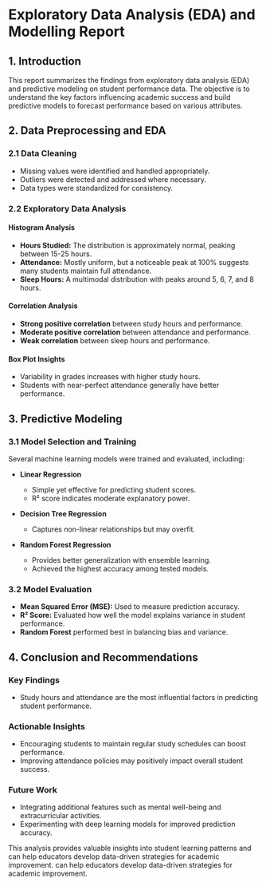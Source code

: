 # Exploratory Data Analysis (EDA) and Modelling Report

## 1. Introduction

This report summarizes the findings from exploratory data analysis (EDA) and predictive modeling on student performance data. The objective is to understand the key factors influencing academic success and build predictive models to forecast performance based on various attributes.

## 2. Data Preprocessing and EDA

### 2.1 Data Cleaning

- Missing values were identified and handled appropriately.
- Outliers were detected and addressed where necessary.
- Data types were standardized for consistency.

### 2.2 Exploratory Data Analysis

#### Histogram Analysis

- **Hours Studied:** The distribution is approximately normal, peaking between 15-25 hours.
- **Attendance:** Mostly uniform, but a noticeable peak at 100% suggests many students maintain full attendance.
- **Sleep Hours:** A multimodal distribution with peaks around 5, 6, 7, and 8 hours.

#### Correlation Analysis

- **Strong positive correlation** between study hours and performance.
- **Moderate positive correlation** between attendance and performance.
- **Weak correlation** between sleep hours and performance.

#### Box Plot Insights

- Variability in grades increases with higher study hours.
- Students with near-perfect attendance generally have better performance.

## 3. Predictive Modeling

### 3.1 Model Selection and Training

Several machine learning models were trained and evaluated, including:

- **Linear Regression**  
  - Simple yet effective for predicting student scores.  
  - R² score indicates moderate explanatory power.  

- **Decision Tree Regression**  
  - Captures non-linear relationships but may overfit.  

- **Random Forest Regression**  
  - Provides better generalization with ensemble learning.  
  - Achieved the highest accuracy among tested models.  

### 3.2 Model Evaluation

- **Mean Squared Error (MSE):** Used to measure prediction accuracy.
- **R² Score:** Evaluated how well the model explains variance in student performance.
- **Random Forest** performed best in balancing bias and variance.

## 4. Conclusion and Recommendations

### Key Findings
- Study hours and attendance are the most influential factors in predicting student performance.

### Actionable Insights
- Encouraging students to maintain regular study schedules can boost performance.
- Improving attendance policies may positively impact overall student success.

### Future Work
- Integrating additional features such as mental well-being and extracurricular activities.
- Experimenting with deep learning models for improved prediction accuracy.

This analysis provides valuable insights into student learning patterns and can help educators develop data-driven strategies for academic improvement.
can help educators develop data-driven strategies for academic improvement.

